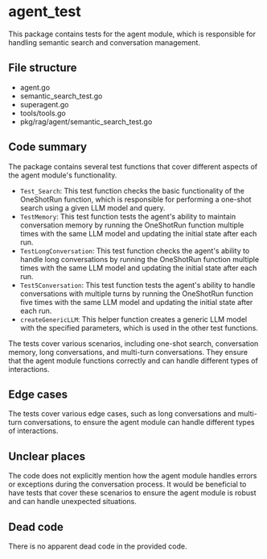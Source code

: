# agent_test

This package contains tests for the agent module, which is responsible for handling semantic search and conversation management.

## File structure
- agent.go
- semantic_search_test.go
- superagent.go
- tools/tools.go
- pkg/rag/agent/semantic_search_test.go

## Code summary
The package contains several test functions that cover different aspects of the agent module's functionality.

- `Test_Search`: This test function checks the basic functionality of the OneShotRun function, which is responsible for performing a one-shot search using a given LLM model and query.
- `TestMemory`: This test function tests the agent's ability to maintain conversation memory by running the OneShotRun function multiple times with the same LLM model and updating the initial state after each run.
- `TestLongConversation`: This test function checks the agent's ability to handle long conversations by running the OneShotRun function multiple times with the same LLM model and updating the initial state after each run.
- `Test5Conversation`: This test function tests the agent's ability to handle conversations with multiple turns by running the OneShotRun function five times with the same LLM model and updating the initial state after each run.
- `createGenericLLM`: This helper function creates a generic LLM model with the specified parameters, which is used in the other test functions.

The tests cover various scenarios, including one-shot search, conversation memory, long conversations, and multi-turn conversations. They ensure that the agent module functions correctly and can handle different types of interactions.

## Edge cases
The tests cover various edge cases, such as long conversations and multi-turn conversations, to ensure the agent module can handle different types of interactions.

## Unclear places
The code does not explicitly mention how the agent module handles errors or exceptions during the conversation process. It would be beneficial to have tests that cover these scenarios to ensure the agent module is robust and can handle unexpected situations.

## Dead code
There is no apparent dead code in the provided code.

